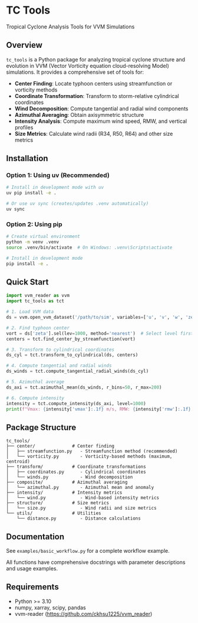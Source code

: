 # TC Tools

Tropical Cyclone Analysis Tools for VVM Simulations

## Overview

`tc_tools` is a Python package for analyzing tropical cyclone structure and evolution in VVM (Vector Vorticity equation cloud-resolving Model) simulations. It provides a comprehensive set of tools for:

- **Center Finding**: Locate typhoon centers using streamfunction or vorticity methods
- **Coordinate Transformation**: Transform to storm-relative cylindrical coordinates
- **Wind Decomposition**: Compute tangential and radial wind components
- **Azimuthal Averaging**: Obtain axisymmetric structure
- **Intensity Analysis**: Compute maximum wind speed, RMW, and vertical profiles
- **Size Metrics**: Calculate wind radii (R34, R50, R64) and other size metrics

## Installation

### Option 1: Using uv (Recommended)

```bash
# Install in development mode with uv
uv pip install -e .

# Or use uv sync (creates/updates .venv automatically)
uv sync
```

### Option 2: Using pip

```bash
# Create virtual environment
python -m venv .venv
source .venv/bin/activate  # On Windows: .venv\Scripts\activate

# Install in development mode
pip install -e .
```

## Quick Start

```python
import vvm_reader as vvm
import tc_tools as tct

# 1. Load VVM data
ds = vvm.open_vvm_dataset('/path/to/sim', variables=['u', 'v', 'w', 'zeta'])

# 2. Find typhoon center
vort = ds['zeta'].sel(lev=1000, method='nearest')  # Select level first
centers = tct.find_center_by_streamfunction(vort)

# 3. Transform to cylindrical coordinates
ds_cyl = tct.transform_to_cylindrical(ds, centers)

# 4. Compute tangential and radial winds
ds_winds = tct.compute_tangential_radial_winds(ds_cyl)

# 5. Azimuthal average
ds_axi = tct.azimuthal_mean(ds_winds, r_bins=50, r_max=200)

# 6. Compute intensity
intensity = tct.compute_intensity(ds_axi, level=1000)
print(f"Vmax: {intensity['vmax']:.1f} m/s, RMW: {intensity['rmw']:.1f} km")
```

## Package Structure

```
tc_tools/
├── center/              # Center finding
│   ├── streamfunction.py   - Streamfunction method (recommended)
│   └── vorticity.py        - Vorticity-based methods (maximum, centroid)
├── transform/           # Coordinate transformations
│   ├── coordinates.py      - Cylindrical coordinates
│   └── winds.py            - Wind decomposition
├── composite/           # Azimuthal averaging
│   └── azimuthal.py        - Azimuthal mean and anomaly
├── intensity/           # Intensity metrics
│   └── wind.py             - Wind-based intensity metrics
├── structure/           # Size metrics
│   └── size.py             - Wind radii and size metrics
└── utils/               # Utilities
    └── distance.py         - Distance calculations
```

## Documentation

See `examples/basic_workflow.py` for a complete workflow example.

All functions have comprehensive docstrings with parameter descriptions and usage examples.

## Requirements

- Python >= 3.10
- numpy, xarray, scipy, pandas
- vvm-reader (https://github.com/ckhsu1225/vvm_reader)

